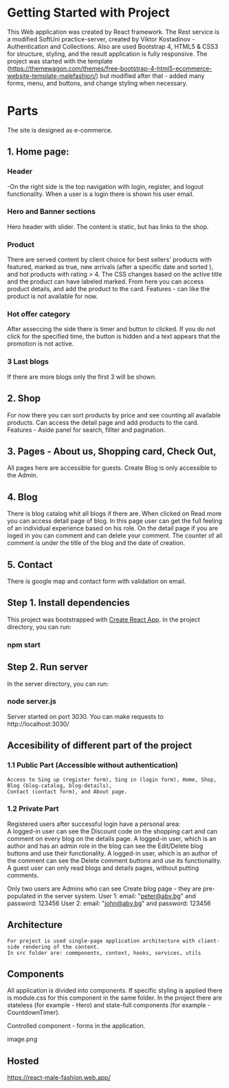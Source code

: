 # Getting Started with Project
This Web application was created by React framework.
The Rest service is a modified SoftUni practice-server, created by Viktor Kostadinov - Authentication and Collections.
Also are used Bootstrap 4, HTML5 & CSS3 for structure, styling, and the result application is fully responsive.
The project was started with the template (https://themewagon.com/themes/free-bootstrap-4-html5-ecommerce-website-template-malefashion/) but modified after that - added many forms, menu, and buttons, and change styling when necessary.

# Parts
The site is designed as e-commerce. 
## 1. Home page:
### Header 
-On the right side is the top navigation with login, register, and logout functionality. When a user is a login there is shown his user email.
### Hero and Banner sections
Hero header with slider.
The content is static, but has links to the shop. 
### Product 
There are served content by client choice for best sellers' products with featured, marked as true, new arrivals (after a specific date and sorted ), and hot products with rating > 4. The CSS changes based on the active title and the product can have labeled marked. From here you can access product details, and add the product to the card. Features - can like the product is not available for now.
### Hot offer category
After asseccing the side there is timer and button to clicked. 
If you do not click for the specified time, the button is hidden and a text appears that the promotion is not active.
### 3 Last blogs 
If there are more blogs only the first 3 will be shown.
## 2. Shop
For now there you can sort products by price and see counting all available products.
Can access the detail page and add products to the card.
Features - Aside panel for search, fillter and pagination.
## 3. Pages - About us, Shopping card, Check Out, 
All pages here are accessible for guests.
Create Blog is only accessible to the Admin.
## 4. Blog
There is blog catalog whit all blogs if there are. When clicked on Read more you can access detail page of blog.
In this page user can get the full feeling of an individual experience based on his role.
On the detail page if you are loged in you can comment and can delete your comment. The counter of all comment is under the title of the blog and the date of creation.

## 5. Contact
There is google map and contact form with validation on email.
## Step 1. Install dependencies
This project was bootstrapped with [Create React App](https://github.com/facebook/create-react-app).
In the project directory, you can run: 
### npm start
## Step 2. Run server
In the server directory, you can run: 
### node server.js
Server started on port 3030. You can make requests to http://localhost:3030/
## Accesibility of different part of the project
### 1.1 Public Part (Accessible without authentication)
    Access to Sing up (register form), Sing in (login form), Home, Shop, Blog (blog-catalog, blog-details),
    Contact (contact form), and About page. 
### 1.2 Private Part 
   Registered users after successful login have a personal area:  
   A logged-in user can see the Discount code on the shopping cart and can comment on every blog on the details page.
   A logged-in user, which is an author and has an admin role in the blog can see the Edit/Delete blog buttons and use their functionality.
   A logged-in user, which is an author of the comment can see the Delete comment buttons and use its functionality.
   A guest user can only read blogs and details pages, without putting comments.  

   Only two users are Admins who can see Create blog page - they are pre-populated in the server system.
       User 1:  email: "peter@abv.bg"  and password: 123456
       User 2:  email: "john@abv.bg"  and password: 123456 

## Architecture
    For project is used single-page application architecture with client-side rendering of the content.
    In src folder are: commponents, context, hooks, services, utils 
    
## Components
   All application is divided into components. If specific styling is applied there is module.css for this component in the same folder. 
   In the project there are stateless (for example - Hero) and state-full components (for example - CountdownTimer).

   Controlled component - forms in the application.

image.png

## Hosted

https://react-male-fashion.web.app/

